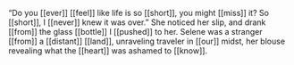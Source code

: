 “Do you [[ever]] [[feel]] like life is so [[short]], you might [[miss]] it? So [[short]], I [[never]] knew it was over.” She noticed her slip, and drank [[from]] the glass [[bottle]] I [[pushed]] to her. Selene was a stranger [[from]] a [[distant]] [[land]], unraveling traveler in [[our]] midst, her blouse revealing what the [[heart]] was ashamed to [[know]].